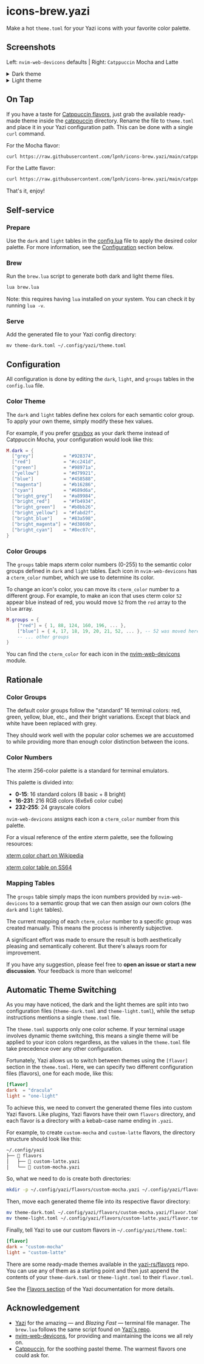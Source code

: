# icons-brew.yazi

Make a hot `theme.toml` for your Yazi icons with your favorite color palette.

## Screenshots

Left: `nvim-web-devicons` defaults | Right: `Catppuccin` Mocha and Latte

<details>
  <summary>Dark theme</summary>
  <img width="124" height="994" alt="Image" src="https://github.com/user-attachments/assets/038cbccc-8285-4d4c-8f4c-8366784a3052" />
  <img width="124" height="994" alt="Image" src="https://github.com/user-attachments/assets/c7937c83-be23-4439-bac8-2584f5e82e36" />
</details>

<details>
  <summary>Light theme</summary>
  <img width="124" height="994" alt="Image" src="https://github.com/user-attachments/assets/3afa7f26-b037-4ded-bb8f-6f5b1d0a7118" />
  <img width="124" height="994" alt="Image" src="https://github.com/user-attachments/assets/412146c1-e177-46e6-9e08-1a7073691dae" />
</details>

## On Tap

If you have a taste for [Catppuccin
flavors](https://github.com/catppuccin/catppuccin?tab=readme-ov-file#-palette),
just grab the available ready-made theme inside the [catppuccin](/catppuccin)
directory. Rename the file to `theme.toml` and place it in your Yazi
configuration path. This can be done with a single `curl` command.

For the Mocha flavor:

```sh
curl https://raw.githubusercontent.com/lpnh/icons-brew.yazi/main/catppuccin/mocha.toml >> ~/.config/yazi/theme.toml
```

For the Latte flavor:

```sh
curl https://raw.githubusercontent.com/lpnh/icons-brew.yazi/main/catppuccin/latte.toml >> ~/.config/yazi/theme.toml
```

That's it, enjoy!

## Self-service

### Prepare

Use the `dark` and `light` tables in the [config.lua](/config.lua) file to
apply the desired color palette. For more information, see the
[Configuration](#configuration) section below.

### Brew

Run the `brew.lua` script to generate both dark and light theme files.

```bash
lua brew.lua
```

Note: this requires having `lua` installed on your system. You can check it by
running `lua -v`.

### Serve

Add the generated file to your Yazi config directory:

```shell
mv theme-dark.toml ~/.config/yazi/theme.toml
```

## Configuration

All configuration is done by editing the `dark`, `light`, and `groups` tables
in the `config.lua` file.

### Color Theme

The `dark` and `light` tables define hex colors for each semantic color group.  
To apply your own theme, simply modify these hex values.

For example, if you prefer
[gruvbox](https://github.com/morhetz/gruvbox?tab=readme-ov-file#dark-mode-1) as
your dark theme instead of Catppuccin Mocha, your configuration would look like
this:

```lua
M.dark = {
  ["grey"]           = "#928374",
  ["red"]            = "#cc241d",
  ["green"]          = "#98971a",
  ["yellow"]         = "#d79921",
  ["blue"]           = "#458588",
  ["magenta"]        = "#b16286",
  ["cyan"]           = "#689d6a",
  ["bright_grey"]    = "#a89984",
  ["bright_red"]     = "#fb4934",
  ["bright_green"]   = "#b8bb26",
  ["bright_yellow"]  = "#fabd2f",
  ["bright_blue"]    = "#83a598",
  ["bright_magenta"] = "#d3869b",
  ["bright_cyan"]    = "#8ec07c",
}
```

### Color Groups

The `groups` table maps xterm color numbers (0-255) to the semantic color
groups defined in `dark` and `light` tables. Each icon in `nvim-web-devicons`
has a `cterm_color` number, which we use to determine its color.

To change an icon's color, you can move its `cterm_color` number to a different
group. For example, to make an icon that uses cterm color `52` appear blue
instead of red, you would move `52` from the `red` array to the `blue` array.

```lua
M.groups = {
    ["red"] = { 1, 88, 124, 160, 196, ... },
    ["blue"] = { 4, 17, 18, 19, 20, 21, 52, ... }, -- 52 was moved here
    -- ... other groups
}
```

You can find the `cterm_color` for each icon in the
[nvim-web-devicons](/nvim-web-devicons/) module.

## Rationale

### Color Groups

The default color groups follow the "standard" 16 terminal colors: red, green,
yellow, blue, etc., and their bright variations. Except that black and white
have been replaced with grey.

They should work well with the popular color schemes we are accustomed to while
providing more than enough color distinction between the icons.

### Color Numbers

The xterm 256-color palette is a standard for terminal emulators.

This palette is divided into:

- **0-15**: 16 standard colors (8 basic + 8 bright)
- **16-231**: 216 RGB colors (6x6x6 color cube)
- **232-255**: 24 grayscale colors

`nvim-web-devicons` assigns each icon a `cterm_color` number from this palette.

For a visual reference of the entire xterm palette, see the following resources:

[xterm color chart on
Wikipedia](https://upload.wikimedia.org/wikipedia/commons/1/15/Xterm_256color_chart.svg)

[xterm color table on SS64](https://ss64.com/bash/syntax-colors.html)

### Mapping Tables

The `groups` table simply maps the icon numbers provided by `nvim-web-devicons`
to a semantic group that we can then assign our own colors (the `dark` and
`light` tables).

The current mapping of each `cterm_color` number to a specific group was
created manually. This means the process is inherently subjective.

A significant effort was made to ensure the result is both aesthetically
pleasing and semantically coherent. But there's always room for improvement.

If you have any suggestion, please feel free to **open an issue or start a new
discussion**. Your feedback is more than welcome!

## Automatic Theme Switching

As you may have noticed, the dark and the light themes are split into two
configuration files (`theme-dark.toml` and `theme-light.toml`), while the setup
instructions mentions a single `theme.toml` file.

The `theme.toml` supports only one color scheme. If your terminal usage
involves dynamic theme switching, this means a single theme will be applied to
your icon colors regardless, as the values in the `theme.toml` file take
precedence over any other configuration.

Fortunately, Yazi allows us to switch between themes using the `[flavor]`
section in the `theme.toml`. Here, we can specify two different configuration
files (flavors), one for each mode, like this:

```toml
[flavor]
dark  = "dracula"
light = "one-light"
```

To achieve this, we need to convert the generated theme files into custom Yazi
flavors. Like plugins, Yazi flavors have their own `flavors` directory, and
each flavor is a directory with a kebab-case name ending in `.yazi`.

For example, to create `custom-mocha` and `custom-latte` flavors, the directory
structure should look like this:

```bash
~/.config/yazi
├──  flavors
│   ├──  custom-latte.yazi
│   └──  custom-mocha.yazi
```

So, what we need to do is create both directories:

```bash
mkdir -p ~/.config/yazi/flavors/custom-mocha.yazi ~/.config/yazi/flavors/custom-latte.yazi
```

Then, move each generated theme file into its respective flavor directory:

```bash
mv theme-dark.toml ~/.config/yazi/flavors/custom-mocha.yazi/flavor.toml
mv theme-light.toml ~/.config/yazi/flavors/custom-latte.yazi/flavor.toml
```

Finally, tell Yazi to use our custom flavors in `~/.config/yazi/theme.toml`:

```toml
[flavor]
dark = "custom-mocha"
light = "custom-latte"
```

There are some ready-made themes available in the
[yazi-rs/flavors](https://github.com/yazi-rs/flavors) repo. You can use any of
them as a starting point and then just append the contents of your
`theme-dark.toml` or `theme-light.toml` to their `flavor.toml`.

See the [Flavors section](https://yazi-rs.github.io/docs/flavors/overview) of
the Yazi documentation for more details.

## Acknowledgement

- [Yazi](https://yazi-rs.github.io) for the amazing — and *Blazing Fast* —
terminal file manager. The `brew.lua` follows the same script found on [Yazi's
repo](https://github.com/sxyazi/yazi/blob/main/scripts/icons/generate.lua).
- [nvim-web-devicons](https://github.com/nvim-tree/nvim-web-devicons), for
providing and maintaining the icons we all rely on.
- [Catppuccin](https://github.com/catppuccin), for the soothing pastel theme. The
warmest flavors one could ask for.
